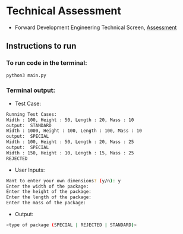 # Technical Assessment
* Forward Development Engineering Technical Screen, [Assessment](https://thoughtfulautomation.notion.site/FDE-Technical-Screen-12af43a78fa480af8d97c2fc9478cb18)

## Instructions to run
### To run code in the terminal:
```sh
python3 main.py
```
### Terminal output:
 - Test Case:
```sh
Running Test Cases: 
Width : 100, Height : 50, Length : 20, Mass : 10
output:  STANDARD
Width : 1000, Height : 100, Length : 100, Mass : 10
output:  SPECIAL
Width : 100, Height : 50, Length : 20, Mass : 25
output:  SPECIAL
Width : 150, Height : 10, Length : 15, Mass : 25
REJECTED
```

 - User Inputs:
```sh
Want to enter your own dimensions? (y/n): y
Enter the width of the package: 
Enter the height of the package:
Enter the length of the package:
Enter the mass of the package:
```
 - Output:
```sh
<type of package (SPECIAL | REJECTED | STANDARD)>
```

